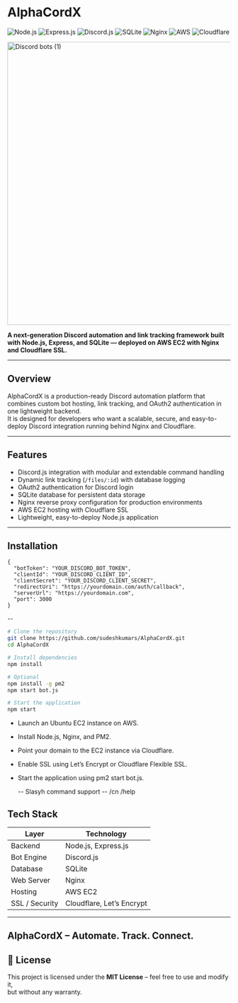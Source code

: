 # AlphaCordX

![Node.js](https://img.shields.io/badge/Node.js-339933?style=flat-square&logo=node.js&logoColor=white)
![Express.js](https://img.shields.io/badge/Express.js-000000?style=flat-square&logo=express&logoColor=white)
![Discord.js](https://img.shields.io/badge/Discord.js-5865F2?style=flat-square&logo=discord&logoColor=white)
![SQLite](https://img.shields.io/badge/SQLite-003B57?style=flat-square&logo=sqlite&logoColor=white)
![Nginx](https://img.shields.io/badge/Nginx-009639?style=flat-square&logo=nginx&logoColor=white)
![AWS](https://img.shields.io/badge/AWS-232F3E?style=flat-square&logo=amazon-aws&logoColor=white)
![Cloudflare](https://img.shields.io/badge/Cloudflare-F38020?style=flat-square&logo=cloudflare&logoColor=white)

<img width="1280" height="640" alt="Discord bots (1)" src="https://github.com/user-attachments/assets/45b9410c-032a-444d-a42f-18fdb0b7d5a0" />

**A next-generation Discord automation and link tracking framework built with Node.js, Express, and SQLite — deployed on AWS EC2 with Nginx and Cloudflare SSL.**

---

## Overview
AlphaCordX is a production-ready Discord automation platform that combines custom bot hosting, link tracking, and OAuth2 authentication in one lightweight backend.  
It is designed for developers who want a scalable, secure, and easy-to-deploy Discord integration running behind Nginx and Cloudflare.

---

## Features
- Discord.js integration with modular and extendable command handling  
- Dynamic link tracking (`/files/:id`) with database logging  
- OAuth2 authentication for Discord login  
- SQLite database for persistent data storage  
- Nginx reverse proxy configuration for production environments  
- AWS EC2 hosting with Cloudflare SSL  
- Lightweight, easy-to-deploy Node.js application

---

## Installation

```config.josn
{
  "botToken": "YOUR_DISCORD_BOT_TOKEN",
  "clientId": "YOUR_DISCORD_CLIENT_ID",
  "clientSecret": "YOUR_DISCORD_CLIENT_SECRET",
  "redirectUri": "https://yourdomain.com/auth/callback",
  "serverUrl": "https://yourdomain.com",
  "port": 3000
}
```
--

```bash
# Clone the repository
git clone https://github.com/sudeshkumars/AlphaCordX.git
cd AlphaCordX

# Install dependencies
npm install

# Optional
npm install -g pm2
npm start bot.js

# Start the application
npm start

```

- Launch an Ubuntu EC2 instance on AWS.
- Install Node.js, Nginx, and PM2.
- Point your domain to the EC2 instance via Cloudflare.
- Enable SSL using Let’s Encrypt or Cloudflare Flexible SSL.
- Start the application using pm2 start bot.js.

     --  Slasyh command support --
          /cn
          /help

## Tech Stack
| Layer | Technology |
|-------|-------------|
| Backend | Node.js, Express.js |
| Bot Engine | Discord.js |
| Database | SQLite |
| Web Server | Nginx |
| Hosting | AWS EC2 |
| SSL / Security | Cloudflare, Let’s Encrypt |

---
## AlphaCordX – Automate. Track. Connect.

## 📜 License
This project is licensed under the **MIT License** – feel free to use and modify it,  
but without any warranty.  
